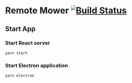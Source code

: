 # Remote Mower [![Build Status](https://travis-ci.org/tarbadev/remote-mower.svg?branch=master)](https://travis-ci.org/tarbadev/remote-mower)

## Start App
### Start React server
`yarn start`
### Start Electron application
`yarn electron`